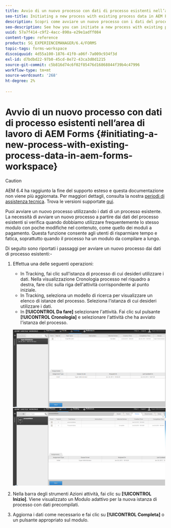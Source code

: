 ```yaml
---
title: Avvio di un nuovo processo con dati di processo esistenti nell’area di lavoro di AEM Forms
seo-title: Initiating a new process with existing process data in AEM Forms workspace
description: Scopri come avviare un nuovo processo con i dati del processo esistenti nell’area di lavoro di AEM Forms.
seo-description: See how you can initiate a new process with existing process data in AEM Forms workspace.
uuid: 57a7f414-c9f2-4acc-890a-e29e1adff084
content-type: reference
products: SG_EXPERIENCEMANAGER/6.4/FORMS
topic-tags: forms-workspace
discoiquuid: 4d55a100-1876-41f0-a06f-7a009c934f3d
exl-id: d7bdbd22-97b0-45cd-8e72-43ca3d0d1215
source-git-commit: c5b816d74c6f02f85476d16868844f39b4c47996
workflow-type: tm+mt
source-wordcount: '268'
ht-degree: 2%

---
```


# Avvio di un nuovo processo con dati di processo esistenti nell’area di lavoro di AEM Forms {#initiating-a-new-process-with-existing-process-data-in-aem-forms-workspace}

>[!CAUTION]
>
>AEM 6.4 ha raggiunto la fine del supporto esteso e questa documentazione non viene più aggiornata. Per maggiori dettagli, consulta la nostra [periodi di assistenza tecnica](https://helpx.adobe.com/it/support/programs/eol-matrix.html). Trova le versioni supportate [qui](https://experienceleague.adobe.com/docs/).

Puoi avviare un nuovo processo utilizzando i dati di un processo esistente. La necessità di avviare un nuovo processo a partire dai dati del processo esistenti si verifica quando dobbiamo utilizzare frequentemente lo stesso modulo con poche modifiche nel contenuto, come quello dei moduli a pagamento. Questa funzione consente agli utenti di risparmiare tempo e fatica, soprattutto quando il processo ha un modulo da compilare a lungo.

Di seguito sono riportati i passaggi per avviare un nuovo processo dai dati di processo esistenti:-

1. Effettua una delle seguenti operazioni:

   * In Tracking, fai clic sull&#39;istanza di processo di cui desideri utilizzare i dati. Nella visualizzazione Cronologia processo nel riquadro a destra, fare clic sulla riga dell&#39;attività corrispondente al punto iniziale.
   * In Tracking, seleziona un modello di ricerca per visualizzare un elenco di istanze del processo. Seleziona l’istanza di cui desideri utilizzare i dati.
   * In **[!UICONTROL Da fare]** selezionare l&#39;attività. Fai clic sul pulsante **[!UICONTROL Cronologia]** e selezionare l&#39;attività che ha avviato l&#39;istanza del processo.

   ![start3](assets/start3.png) ![start1](assets/start1.png)

1. Nella barra degli strumenti Azioni attività, fai clic su **[!UICONTROL Inizio]**. Viene visualizzato un Modulo adattivo per la nuova istanza di processo con dati precompilati.

1. Aggiorna i dati come necessario e fai clic su **[!UICONTROL Completa]** o un pulsante appropriato sul modulo.
